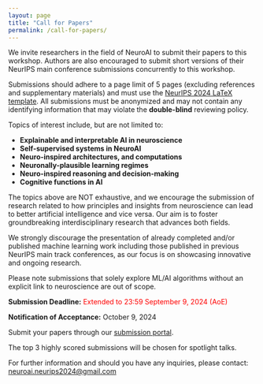```yaml
---
layout: page
title: "Call for Papers"
permalink: /call-for-papers/
---
```


<!-- # Call for Papers -->

We invite researchers in the field of NeuroAI to submit their papers to this workshop. Authors are also encouraged to submit short versions of their NeurIPS main conference submissions concurrently to this workshop.

Submissions should adhere to a page limit of 5 pages (excluding references and supplementary materials) and must use the [NeurIPS 2024 LaTeX template](https://media.neurips.cc/Conferences/NeurIPS2024/Styles.zip). All submissions must be anonymized and may not contain any identifying information that may violate the **double-blind** reviewing policy.

Topics of interest include, but are not limited to:

- **Explainable and interpretable AI in neuroscience**
- **Self-supervised systems in NeuroAI**
- **Neuro-inspired architectures, and computations**
- **Neuronally-plausible learning regimes**
- **Neuro-inspired reasoning and decision-making**
- **Cognitive functions in AI**


The topics above are NOT exhaustive, and we encourage the submission of research related to how principles and insights from neuroscience can lead to better artificial intelligence and vice versa.  Our aim is to foster groundbreaking interdisciplinary research that advances both fields.

We strongly discourage the presentation of already completed and/or published machine learning work including those published in previous NeurIPS main track conferences, as our focus is on showcasing innovative and ongoing research. 

Please note submissions that solely explore ML/AI algorithms without an explicit link to neuroscience are out of scope.

**Submission Deadline:** <span style="color: red;">Extended to 23:59 September 9, 2024 (AoE)</span>

**Notification of Acceptance:** October 9, 2024

Submit your papers through our [submission portal](https://openreview.net/group?id=NeurIPS.cc/2024/Workshop/NeuroAI#tab-your-consoles).

The top 3 highly scored submissions will be chosen for spotlight talks.


For further information and should you have any inquiries, please contact: [neuroai.neurips2024@gmail.com](mailto:neuroai.neurips2024@gmail.com)

